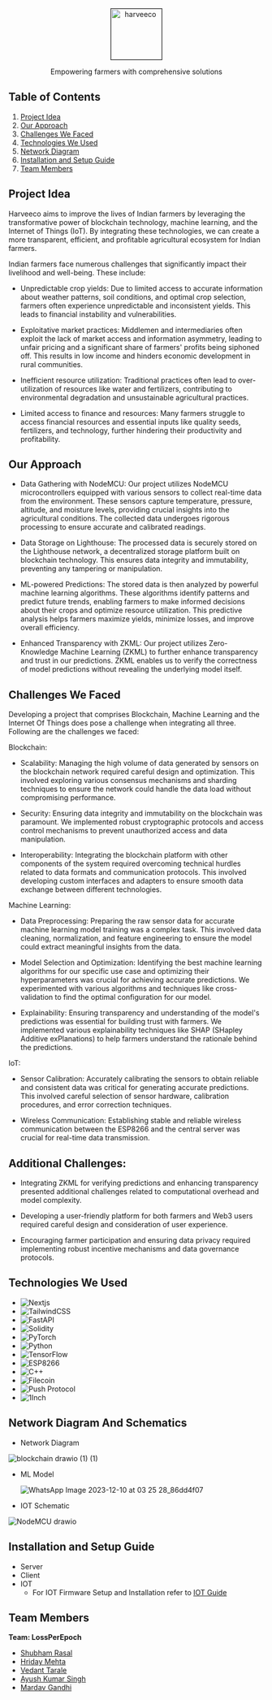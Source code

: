 <div align="center">
  
<img src="./harveeco_logo.png" alt="harveeco" border="1" width="100"/>

  <p align="center">
    Empowering farmers with comprehensive solutions
  </p>
</div>

## Table of Contents

1. [Project Idea](#project-idea)
2. [Our Approach](#our-approach)
3. [Challenges We Faced](#challenges-we-faced)
4. [Technologies We Used](#technologies-we-used)
5. [Network Diagram](#network-diagram-and-schematics)
6. [Installation and Setup Guide](#installation-and-setup-guide)
7. [Team Members](#team-members)

## Project Idea

Harveeco aims to improve the lives of Indian farmers by leveraging the transformative power of blockchain technology, machine learning, and the Internet of Things (IoT). By integrating these technologies, we can create a more transparent, efficient, and profitable agricultural ecosystem for Indian farmers.

Indian farmers face numerous challenges that significantly impact their livelihood and well-being. These include:

* Unpredictable crop yields: Due to limited access to accurate information about weather patterns, soil conditions, and optimal crop selection, farmers often experience unpredictable and inconsistent yields. This leads to financial instability and vulnerabilities.
  
* Exploitative market practices: Middlemen and intermediaries often exploit the lack of market access and information asymmetry, leading to unfair pricing and a significant share of farmers' profits being siphoned off. This results in low income and hinders economic development in rural communities.

* Inefficient resource utilization: Traditional practices often lead to over-utilization of resources like water and fertilizers, contributing to environmental degradation and unsustainable agricultural practices.

* Limited access to finance and resources: Many farmers struggle to access financial resources and essential inputs like quality seeds, fertilizers, and technology, further hindering their productivity and profitability.
  
## Our Approach
* Data Gathering with NodeMCU: Our project utilizes NodeMCU microcontrollers equipped with various sensors to collect real-time data from the environment. These sensors capture temperature, pressure, altitude, and moisture levels, providing crucial insights into the agricultural conditions. The collected data undergoes rigorous processing to ensure accurate and calibrated readings.
  
* Data Storage on Lighthouse: The processed data is securely stored on the Lighthouse network, a decentralized storage platform built on blockchain technology. This ensures data integrity and immutability, preventing any tampering or manipulation.
  
* ML-powered Predictions: The stored data is then analyzed by powerful machine learning algorithms. These algorithms identify patterns and predict future trends, enabling farmers to make informed decisions about their crops and optimize resource utilization. This predictive analysis helps farmers maximize yields, minimize losses, and improve overall efficiency.

* Enhanced Transparency with ZKML: Our project utilizes Zero-Knowledge Machine Learning (ZKML) to further enhance transparency and trust in our predictions. ZKML enables us to verify the correctness of model predictions without revealing the underlying model itself.
  
## Challenges We Faced
Developing a project that comprises Blockchain, Machine Learning and the Internet Of Things does pose a challenge when integrating all three. Following are the challenges we faced:

Blockchain:

- Scalability: Managing the high volume of data generated by sensors on the blockchain network required careful design and optimization. This involved exploring various consensus mechanisms and sharding techniques to ensure the network could handle the data load without compromising performance.

- Security: Ensuring data integrity and immutability on the blockchain was paramount. We implemented robust cryptographic protocols and access control mechanisms to prevent unauthorized access and data manipulation.

- Interoperability: Integrating the blockchain platform with other components of the system required overcoming technical hurdles related to data formats and communication protocols. This involved developing custom interfaces and adapters to ensure smooth data exchange between different technologies.

Machine Learning:

- Data Preprocessing: Preparing the raw sensor data for accurate machine learning model training was a complex task. This involved data cleaning, normalization, and feature engineering to ensure the model could extract meaningful insights from the data.

- Model Selection and Optimization: Identifying the best machine learning algorithms for our specific use case and optimizing their hyperparameters was crucial for achieving accurate predictions. We experimented with various algorithms and techniques like cross-validation to find the optimal configuration for our model.

- Explainability: Ensuring transparency and understanding of the model's predictions was essential for building trust with farmers. We implemented various explainability techniques like SHAP (SHapley Additive exPlanations) to help farmers understand the rationale behind the predictions.

IoT:

- Sensor Calibration: Accurately calibrating the sensors to obtain reliable and consistent data was critical for generating accurate predictions. This involved careful selection of sensor hardware, calibration procedures, and error correction techniques.

- Wireless Communication: Establishing stable and reliable wireless communication between the ESP8266 and the central server was crucial for real-time data transmission. 

## Additional Challenges:

* Integrating ZKML for verifying predictions and enhancing transparency presented additional challenges related to computational overhead and model complexity.
  
* Developing a user-friendly platform for both farmers and Web3 users required careful design and consideration of user experience.
  
* Encouraging farmer participation and ensuring data privacy required implementing robust incentive mechanisms and data governance protocols.

## Technologies We Used

* ![Nextjs](https://img.shields.io/badge/next.js-000000?style=for-the-badge&logo=nextdotjs&logoColor=white)
* ![TailwindCSS](https://img.shields.io/badge/tailwindcss-%2338B2AC.svg?style=for-the-badge&logo=tailwind-css&logoColor=white)
* ![FastAPI](https://img.shields.io/badge/FastAPI-005571?style=for-the-badge&logo=fastapi)
* ![Solidity](https://img.shields.io/badge/Solidity-%23363636.svg?style=for-the-badge&logo=solidity&logoColor=white)
* ![PyTorch](https://img.shields.io/badge/PyTorch-%23EE4C2C.svg?style=for-the-badge&logo=PyTorch&logoColor=white)
* ![Python](https://img.shields.io/badge/python-3670A0?style=for-the-badge&logo=python&logoColor=ffdd54)
* ![TensorFlow](https://img.shields.io/badge/TensorFlow-%23FF6F00.svg?style=for-the-badge&logo=TensorFlow&logoColor=white)
* ![ESP8266](https://img.shields.io/badge/-ESP8266-00979D?style=for-the-badge&logo=Arduino&logoColor=white)
* ![C++](https://img.shields.io/badge/c++-%2300599C.svg?style=for-the-badge&logo=c%2B%2B&logoColor=white)
* ![Filecoin](https://img.shields.io/badge/Filecoin-%2300599C.svg?style=for-the-badge&logoColor=white)
* ![Push Protocol](https://img.shields.io/badge/Push%20Protocol-%2300599C.svg?style=for-the-badge&logoColor=pink)
* ![1Inch](https://img.shields.io/badge/1Inch-%2300599C.svg?style=for-the-badge&logoColor=white)
  

## Network Diagram And Schematics
- Network Diagram

 ![blockchain drawio (1) (1)](https://github.com/marcdhi/harveeco/assets/95867745/c8e4cbcb-93a2-4850-8d1a-4f474539f670)


- ML Model

  ![WhatsApp Image 2023-12-10 at 03 25 28_86dd4f07](https://github.com/marcdhi/harveeco/assets/95867745/1ab1f743-b0ea-4bb1-bfbc-2bd73fb4eefc)

- IOT Schematic

![NodeMCU drawio](https://github.com/marcdhi/harveeco/assets/95867745/44cc038d-3acc-4481-a282-96d610caaa6e)

## Installation and Setup Guide
- Server
- Client
- IOT
    - For IOT Firmware Setup and Installation refer to [IOT Guide](https://github.com/marcdhi/harveeco/tree/main/Firmware#nodemcu---esp8266-firmware)


## Team Members
**Team: LossPerEpoch**
- [Shubham Rasal](https://devfolio.co/@bluequbits)
- [Hriday Mehta](https://devfolio.co/@outkast)
- [Vedant Tarale](https://devfolio.co/@vedant_tarale)
- [Ayush Kumar Singh](https://devfolio.co/@Ayush4345)
- [Mardav Gandhi](https://devfolio.co/@marcdhi)
